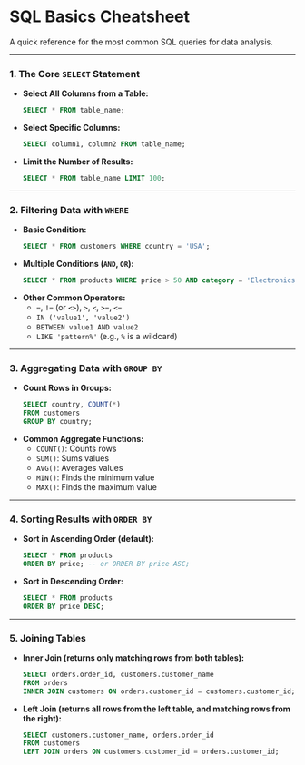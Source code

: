 # SQL Basics Cheatsheet

A quick reference for the most common SQL queries for data analysis.

---

### 1. The Core `SELECT` Statement

-   **Select All Columns from a Table:**
    ```sql
    SELECT * FROM table_name;
    ```
-   **Select Specific Columns:**
    ```sql
    SELECT column1, column2 FROM table_name;
    ```
-   **Limit the Number of Results:**
    ```sql
    SELECT * FROM table_name LIMIT 100;
    ```

---

### 2. Filtering Data with `WHERE`

-   **Basic Condition:**
    ```sql
    SELECT * FROM customers WHERE country = 'USA';
    ```
-   **Multiple Conditions (`AND`, `OR`):**
    ```sql
    SELECT * FROM products WHERE price > 50 AND category = 'Electronics';
    ```
-   **Other Common Operators:**
    -   `=`, `!=` (or `<>`), `>`, `<`, `>=`, `<=`
    -   `IN ('value1', 'value2')`
    -   `BETWEEN value1 AND value2`
    -   `LIKE 'pattern%'` (e.g., `%` is a wildcard)

---

### 3. Aggregating Data with `GROUP BY`

-   **Count Rows in Groups:**
    ```sql
    SELECT country, COUNT(*)
    FROM customers
    GROUP BY country;
    ```
-   **Common Aggregate Functions:**
    -   `COUNT()`: Counts rows
    -   `SUM()`: Sums values
    -   `AVG()`: Averages values
    -   `MIN()`: Finds the minimum value
    -   `MAX()`: Finds the maximum value

---

### 4. Sorting Results with `ORDER BY`

-   **Sort in Ascending Order (default):**
    ```sql
    SELECT * FROM products
    ORDER BY price; -- or ORDER BY price ASC;
    ```
-   **Sort in Descending Order:**
    ```sql
    SELECT * FROM products
    ORDER BY price DESC;
    ```

---

### 5. Joining Tables

-   **Inner Join (returns only matching rows from both tables):**
    ```sql
    SELECT orders.order_id, customers.customer_name
    FROM orders
    INNER JOIN customers ON orders.customer_id = customers.customer_id;
    ```
-   **Left Join (returns all rows from the left table, and matching rows from the right):**
    ```sql
    SELECT customers.customer_name, orders.order_id
    FROM customers
    LEFT JOIN orders ON customers.customer_id = orders.customer_id;
    ```